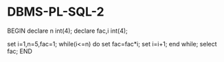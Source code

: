 # DBMS-PL-SQL-2
BEGIN
declare
n int(4);
declare fac,i int(4);
 
set i=1,n=5,fac=1;
while(i<=n) do
set fac=fac*i;
set i=i+1;
end while;
select fac;
END
